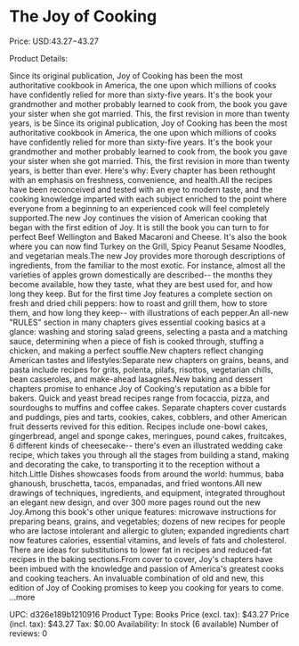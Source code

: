 # The Joy of Cooking

Price: USD:$43.27-$43.27

Product Details:

Since its original publication, Joy of Cooking has been the most authoritative cookbook in America, the one upon which millions of cooks have confidently relied for more than sixty-five years. It's the book your grandmother and mother probably learned to cook from, the book you gave your sister when she got married. This, the first revision in more than twenty years, is be Since its original publication, Joy of Cooking has been the most authoritative cookbook in America, the one upon which millions of cooks have confidently relied for more than sixty-five years. It's the book your grandmother and mother probably learned to cook from, the book you gave your sister when she got married. This, the first revision in more than twenty years, is better than ever. Here's why: Every chapter has been rethought with an emphasis on freshness, convenience, and health.All the recipes have been reconceived and tested with an eye to modern taste, and the cooking knowledge imparted with each subject enriched to the point where everyone from a beginning to an experienced cook will feel completely supported.The new Joy continues the vision of American cooking that began with the first edition of Joy. It is still the book you can turn to for perfect Beef Wellington and Baked Macaroni and Cheese. It's also the book where you can now find Turkey on the Grill, Spicy Peanut Sesame Noodles, and vegetarian meals.The new Joy provides more thorough descriptions of ingredients, from the familiar to the most exotic. For instance, almost all the varieties of apples grown domestically are described-- the months they become available, how they taste, what they are best used for, and how long they keep. But for the first time Joy features a complete section on fresh and dried chili peppers: how to roast and grill them, how to store them, and how long they keep-- with illustrations of each pepper.An all-new "RULES" section in many chapters gives essential cooking basics at a glance: washing and storing salad greens, selecting a pasta and a matching sauce, determining when a piece of fish is cooked through, stuffing a chicken, and making a perfect souffle.New chapters reflect changing American tastes and lifestyles:Separate new chapters on grains, beans, and pasta include recipes for grits, polenta, pilafs, risottos, vegetarian chills, bean casseroles, and make-ahead lasagnes.New baking and dessert chapters promise to enhance Joy of Cooking's reputation as a bible for bakers. Quick and yeast bread recipes range from focaccia, pizza, and sourdoughs to muffins and coffee cakes. Separate chapters cover custards and puddings, pies and tarts, cookies, cakes, cobblers, and other American fruit desserts revived for this edition. Recipes include one-bowl cakes, gingerbread, angel and sponge cakes, meringues, pound cakes, fruitcakes, 6 different kinds of cheesecake-- there's even an illustrated wedding cake recipe, which takes you through all the stages from building a stand, making and decorating the cake, to transporting it to the reception without a hitch.Little Dishes showcases foods from around the world: hummus, baba ghanoush, bruschetta, tacos, empanadas, and fried wontons.AII new drawings of techniques, ingredients, and equipment, integrated throughout an elegant new design, and over 300 more pages round out the new Joy.Among this book's other unique features: microwave instructions for preparing beans, grains, and vegetables; dozens of new recipes for people who are lactose intolerant and allergic to gluten; expanded ingredients chart now features calories, essential vitamins, and levels of fats and cholesterol. There are ideas for substitutions to lower fat in recipes and reduced-fat recipes in the baking sections.From cover to cover, Joy's chapters have been imbued with the knowledge and passion of America's greatest cooks and cooking teachers. An invaluable combination of old and new, this edition of Joy of Cooking promises to keep you cooking for years to come. ...more

UPC: d326e189b1210916
Product Type: Books
Price (excl. tax): $43.27
Price (incl. tax): $43.27
Tax: $0.00
Availability: In stock (6 available)
Number of reviews: 0